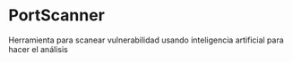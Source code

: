 # PortScanner
Herramienta para scanear vulnerabilidad usando inteligencia artificial para hacer el análisis
